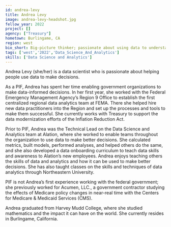 ```yaml
---
id: andrea-levy
title: Andrea Levy
image: andrea-levy-headshot.jpg
fellow_year: 2022
project: []
agency: ["Treasury"]
hometown: Burlingame, CA
region: west
bio_short: Big-picture thinker; passionate about using data to understand the world.
tags: ['west','2022','Data_Science_And_Analytics']
skills: ['Data Science and Analytics']
---
```


Andrea Levy (she/her) is a data scientist who is passionate about helping people use data to make decisions.

As a PIF, Andrea has spent her time enabling government organizations to make data-informed decisions. In her first year, she worked with the Federal Emergency Management Agency’s Region 9 Office to establish the first centralized regional data analytics team at FEMA. There she helped hire new data practitioners into the Region and set up the processes and tools to make them successful. She currently works with Treasury to support the data modernization efforts of the Inflation Reduction Act.

Prior to PIF, Andrea was the Technical Lead on the Data Science and Analytics team at Alation, where she worked to enable teams throughout the organization to use data to make better decisions. She calculated metrics, built models, performed analyses, and helped others do the same, and she also developed a data onboarding curriculum to teach data skills and awareness to Alation’s new employees. Andrea enjoys teaching others the skills of data and analytics and how it can be used to make better decisions. She has also taught classes on the skills and techniques of data analytics through Northeastern University.

PIF is not Andrea’s first experience working with the federal government; she previously worked for Acumen, LLC., a government contractor studying the effects of Medicare policy changes in near-real time with the Centers for Medicare & Medicaid Services (CMS).

Andrea graduated from Harvey Mudd College, where she studied mathematics and the impact it can have on the world. She currently resides in Burlingame, California.